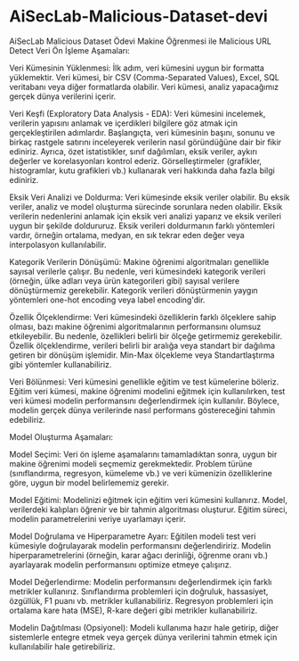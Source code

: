 # AiSecLab-Malicious-Dataset-devi
AiSecLab Malicious Dataset Ödevi Makine Öğrenmesi ile Malicious URL Detect
Veri Ön İşleme Aşamaları:

Veri Kümesinin Yüklenmesi: İlk adım, veri kümesini uygun bir formatta yüklemektir. Veri kümesi, bir CSV (Comma-Separated Values), Excel, SQL veritabanı veya diğer formatlarda olabilir. Veri kümesi, analiz yapacağımız gerçek dünya verilerini içerir.

Veri Keşfi (Exploratory Data Analysis - EDA): Veri kümesini incelemek, verilerin yapısını anlamak ve içerdikleri bilgilere göz atmak için gerçekleştirilen adımlardır. Başlangıçta, veri kümesinin başını, sonunu ve birkaç rastgele satırını inceleyerek verilerin nasıl göründüğüne dair bir fikir ediniriz. Ayrıca, özet istatistikler, sınıf dağılımları, eksik veriler, aykırı değerler ve korelasyonları kontrol ederiz. Görselleştirmeler (grafikler, histogramlar, kutu grafikleri vb.) kullanarak veri hakkında daha fazla bilgi ediniriz.

Eksik Veri Analizi ve Doldurma: Veri kümesinde eksik veriler olabilir. Bu eksik veriler, analiz ve model oluşturma sürecinde sorunlara neden olabilir. Eksik verilerin nedenlerini anlamak için eksik veri analizi yaparız ve eksik verileri uygun bir şekilde doldururuz. Eksik verileri doldurmanın farklı yöntemleri vardır, örneğin ortalama, medyan, en sık tekrar eden değer veya interpolasyon kullanılabilir.

Kategorik Verilerin Dönüşümü: Makine öğrenimi algoritmaları genellikle sayısal verilerle çalışır. Bu nedenle, veri kümesindeki kategorik verileri (örneğin, ülke adları veya ürün kategorileri gibi) sayısal verilere dönüştürmemiz gerekebilir. Kategorik verileri dönüştürmenin yaygın yöntemleri one-hot encoding veya label encoding'dir.

Özellik Ölçeklendirme: Veri kümesindeki özelliklerin farklı ölçeklere sahip olması, bazı makine öğrenimi algoritmalarının performansını olumsuz etkileyebilir. Bu nedenle, özellikleri belirli bir ölçeğe getirmemiz gerekebilir. Özellik ölçeklendirme, verileri belirli bir aralığa veya standart bir dağılıma getiren bir dönüşüm işlemidir. Min-Max ölçekleme veya Standartlaştırma gibi yöntemler kullanabiliriz.

Veri Bölünmesi: Veri kümesini genellikle eğitim ve test kümelerine böleriz. Eğitim veri kümesi, makine öğrenimi modelini eğitmek için kullanılırken, test veri kümesi modelin performansını değerlendirmek için kullanılır. Böylece, modelin gerçek dünya verilerinde nasıl performans göstereceğini tahmin edebiliriz.

Model Oluşturma Aşamaları:

Model Seçimi: Veri ön işleme aşamalarını tamamladıktan sonra, uygun bir makine öğrenimi modeli seçmemiz gerekmektedir. Problem türüne (sınıflandırma, regresyon, kümeleme vb.) ve veri kümenizin özelliklerine göre, uygun bir model belirlememiz gerekir.

Model Eğitimi: Modelinizi eğitmek için eğitim veri kümesini kullanırız. Model, verilerdeki kalıpları öğrenir ve bir tahmin algoritması oluşturur. Eğitim süreci, modelin parametrelerini veriye uyarlamayı içerir.

Model Doğrulama ve Hiperparametre Ayarı: Eğitilen modeli test veri kümesiyle doğrulayarak modelin performansını değerlendiririz. Modelin hiperparametrelerini (örneğin, karar ağacı derinliği, öğrenme oranı vb.) ayarlayarak modelin performansını optimize etmeye çalışırız.

Model Değerlendirme: Modelin performansını değerlendirmek için farklı metrikler kullanırız. Sınıflandırma problemleri için doğruluk, hassasiyet, özgüllük, F1 puanı vb. metrikler kullanabiliriz. Regresyon problemleri için ortalama kare hata (MSE), R-kare değeri gibi metrikler kullanabiliriz.

Modelin Dağıtılması (Opsiyonel): Modeli kullanıma hazır hale getirip, diğer sistemlerle entegre etmek veya gerçek dünya verilerini tahmin etmek için kullanılabilir hale getirebiliriz.
